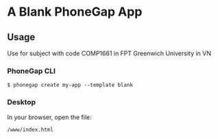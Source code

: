 # A Blank PhoneGap App

## Usage
Use for subject with code COMP1661 in FPT Greenwich University in VN

### PhoneGap CLI

    $ phonegap create my-app --template blank

### Desktop

In your browser, open the file:

    /www/index.html
